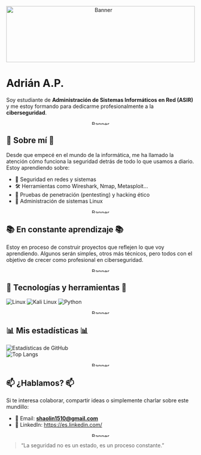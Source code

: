 <p align="center">
  <img src="https://media3.giphy.com/media/v1.Y2lkPTc5MGI3NjExdG5taGFocnJ0eTFwYWZmbmZ6endkOW40ZHh2dmZvbGNwd2lscTdvaCZlcD12MV9pbnRlcm5hbF9naWZfYnlfaWQmY3Q9Zw/5vgHoMiknf5iJl8FH1/giphy.gif" alt="Banner" width="100%" height="150px" />
</p>


#    Adrián A.P.

Soy estudiante de **Administración de Sistemas Informáticos en Red (ASIR)** y me estoy formando para dedicarme profesionalmente a la **ciberseguridad**. 

<p align="center">
  <img src="https://media3.giphy.com/media/v1.Y2lkPTc5MGI3NjExZmE4YTltMXpnYzU2M3I0YXB4MTRucnpveTJ5YWxpdHh3bWpwOGhvcCZlcD12MV9pbnRlcm5hbF9naWZfYnlfaWQmY3Q9Zw/Byour3OgR0nWnRR6Tc/giphy.gif" alt="Banner" width="100%" height="10px"  />
</p>

## 🧠 Sobre mí 🧠

Desde que empecé en el mundo de la informática, me ha llamado la atención cómo funciona la seguridad detrás de todo lo que usamos a diario. Estoy aprendiendo sobre:

- 🔐 Seguridad en redes y sistemas  
- 🛠️ Herramientas como Wireshark, Nmap, Metasploit...  
- 🧪 Pruebas de penetración (pentesting) y hacking ético  
- 🐧 Administración de sistemas Linux  

<p align="center">
  <img src="https://media3.giphy.com/media/v1.Y2lkPTc5MGI3NjExZmE4YTltMXpnYzU2M3I0YXB4MTRucnpveTJ5YWxpdHh3bWpwOGhvcCZlcD12MV9pbnRlcm5hbF9naWZfYnlfaWQmY3Q9Zw/Byour3OgR0nWnRR6Tc/giphy.gif" alt="Banner" width="100%" height="10px"  />
</p>

## 📚 En constante aprendizaje 📚

Estoy en proceso de construir proyectos que reflejen lo que voy aprendiendo. Algunos serán simples, otros más técnicos, pero todos con el objetivo de crecer como profesional en ciberseguridad.

<p align="center">
  <img src="https://media3.giphy.com/media/v1.Y2lkPTc5MGI3NjExZmE4YTltMXpnYzU2M3I0YXB4MTRucnpveTJ5YWxpdHh3bWpwOGhvcCZlcD12MV9pbnRlcm5hbF9naWZfYnlfaWQmY3Q9Zw/Byour3OgR0nWnRR6Tc/giphy.gif" alt="Banner" width="100%" height="10px"  />
</p>

## 🚀 Tecnologías y herramientas 🚀

![Linux](https://img.shields.io/badge/Linux-FCC624?style=for-the-badge&logo=linux&logoColor=black)
![Kali Linux](https://img.shields.io/badge/Kali-268BEE?style=for-the-badge&logo=kalilinux&logoColor=white)
![Python](https://img.shields.io/badge/Python-3776AB?style=for-the-badge&logo=python&logoColor=white)

<p align="center">
  <img src="https://media3.giphy.com/media/v1.Y2lkPTc5MGI3NjExZmE4YTltMXpnYzU2M3I0YXB4MTRucnpveTJ5YWxpdHh3bWpwOGhvcCZlcD12MV9pbnRlcm5hbF9naWZfYnlfaWQmY3Q9Zw/Byour3OgR0nWnRR6Tc/giphy.gif" alt="Banner" width="100%" height="10px"  />
</p>

## 📊 Mis estadísticas 📊

![Estadísticas de GitHub](https://github-readme-stats.vercel.app/api?username=aadrialo&show_icons=true&theme=radical&locale=es)  
![Top Langs](https://github-readme-stats.vercel.app/api/top-langs/?username=aadrialo&layout=compact&theme=radical&locale=es)  


<p align="center">
  <img src="https://media3.giphy.com/media/v1.Y2lkPTc5MGI3NjExZmE4YTltMXpnYzU2M3I0YXB4MTRucnpveTJ5YWxpdHh3bWpwOGhvcCZlcD12MV9pbnRlcm5hbF9naWZfYnlfaWQmY3Q9Zw/Byour3OgR0nWnRR6Tc/giphy.gif" alt="Banner" width="100%" height="10px"  />
</p>

## 📫 ¿Hablamos? 📫

Si te interesa colaborar, compartir ideas o simplemente charlar sobre este mundillo:

- 📧 Email: **shaolin1510@gmail.com**  
- 💼 LinkedIn: https://es.linkedin.com/   

<p align="center">
  <img src="https://media3.giphy.com/media/v1.Y2lkPTc5MGI3NjExZmE4YTltMXpnYzU2M3I0YXB4MTRucnpveTJ5YWxpdHh3bWpwOGhvcCZlcD12MV9pbnRlcm5hbF9naWZfYnlfaWQmY3Q9Zw/Byour3OgR0nWnRR6Tc/giphy.gif" alt="Banner" width="100%" height="10px"  />
</p>

> “La seguridad no es un estado, es un proceso constante.”
